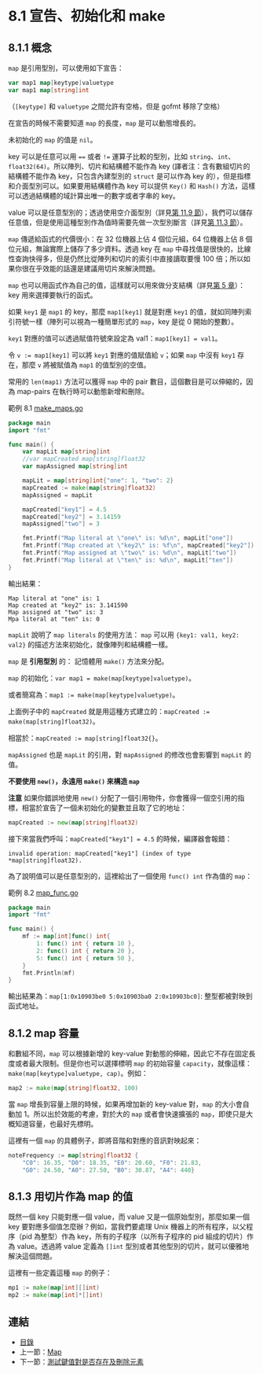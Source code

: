 # 8.1 宣告、初始化和 make

## 8.1.1 概念

`map` 是引用型別，可以使用如下宣告：

```go
var map1 map[keytype]valuetype
var map1 map[string]int
```

（`[keytype]` 和 `valuetype` 之間允許有空格，但是 gofmt 移除了空格）

在宣告的時候不需要知道 `map` 的長度，`map` 是可以動態增長的。

未初始化的 `map` 的值是 `nil`。

key 可以是任意可以用 `==` 或者 `!=` 運算子比較的型別，比如 `string`、`int`、`float32(64)`。所以陣列、切片和結構體不能作為 key (譯者注：含有數組切片的結構體不能作為 key，只包含內建型別的 `struct` 是可以作為 key 的），但是指標和介面型別可以。如果要用結構體作為 key 可以提供 `Key()` 和 `Hash()` 方法，這樣可以透過結構體的域計算出唯一的數字或者字串的 key。

value 可以是任意型別的；透過使用空介面型別（詳見[第 11.9 節](11.9.md)），我們可以儲存任意值，但是使用這種型別作為值時需要先做一次型別斷言（詳見[第 11.3 節](11.3.md)）。

`map` 傳遞給函式的代價很小：在 32 位機器上佔 4 個位元組，64 位機器上佔 8 個位元組，無論實際上儲存了多少資料。透過 key 在 `map` 中尋找值是很快的，比線性查詢快得多，但是仍然比從陣列和切片的索引中直接讀取要慢 100 倍；所以如果你很在乎效能的話還是建議用切片來解決問題。

`map` 也可以用函式作為自己的值，這樣就可以用來做分支結構（詳見[第 5 章](05.0.md)）：key 用來選擇要執行的函式。

如果 `key1` 是 `map1` 的 key，那麼 `map1[key1]` 就是對應 `key1` 的值，就如同陣列索引符號一樣（陣列可以視為一種簡單形式的 `map`，key 是從 0 開始的整數）。

`key1` 對應的值可以透過賦值符號來設定為 val1：`map1[key1] = val1`。

令 `v := map1[key1]` 可以將 `key1` 對應的值賦值給 `v`；如果 `map` 中沒有 `key1` 存在，那麼 `v` 將被賦值為 `map1` 的值型別的空值。

常用的 `len(map1)` 方法可以獲得 `map` 中的 pair 數目，這個數目是可以伸縮的，因為 map-pairs 在執行時可以動態新增和刪除。

範例 8.1 [make_maps.go](examples/chapter_8/make_maps.go)

```go
package main
import "fmt"

func main() {
	var mapLit map[string]int
	//var mapCreated map[string]float32
	var mapAssigned map[string]int

	mapLit = map[string]int{"one": 1, "two": 2}
	mapCreated := make(map[string]float32)
	mapAssigned = mapLit

	mapCreated["key1"] = 4.5
	mapCreated["key2"] = 3.14159
	mapAssigned["two"] = 3

	fmt.Printf("Map literal at \"one\" is: %d\n", mapLit["one"])
	fmt.Printf("Map created at \"key2\" is: %f\n", mapCreated["key2"])
	fmt.Printf("Map assigned at \"two\" is: %d\n", mapLit["two"])
	fmt.Printf("Map literal at \"ten\" is: %d\n", mapLit["ten"])
}
```

輸出結果：

	Map literal at "one" is: 1
	Map created at "key2" is: 3.141590
	Map assigned at "two" is: 3
	Mpa literal at "ten" is: 0

`mapLit` 說明了 `map literals` 的使用方法： `map` 可以用 `{key1: val1, key2: val2}` 的描述方法來初始化，就像陣列和結構體一樣。

`map` 是 **引用型別** 的： 記憶體用 `make()` 方法來分配。

`map` 的初始化：`var map1 = make(map[keytype]valuetype)`。

或者簡寫為：`map1 := make(map[keytype]valuetype)`。

上面例子中的 `mapCreated` 就是用這種方式建立的：`mapCreated := make(map[string]float32)`。

相當於：`mapCreated := map[string]float32{}`。

`mapAssigned` 也是 `mapLit` 的引用，對 `mapAssigned` 的修改也會影響到 `mapLit` 的值。

**不要使用 `new()`，永遠用 `make()` 來構造 `map`**

**注意** 如果你錯誤地使用 `new()` 分配了一個引用物件，你會獲得一個空引用的指標，相當於宣告了一個未初始化的變數並且取了它的地址：

```go
mapCreated := new(map[string]float32)
```

接下來當我們呼叫：`mapCreated["key1"] = 4.5` 的時候，編譯器會報錯：

	invalid operation: mapCreated["key1"] (index of type *map[string]float32).

為了說明值可以是任意型別的，這裡給出了一個使用 `func() int` 作為值的 `map`：

範例 8.2 [map_func.go](examples/chapter_8/map_func.go)

```go
package main
import "fmt"

func main() {
	mf := map[int]func() int{
		1: func() int { return 10 },
		2: func() int { return 20 },
		5: func() int { return 50 },
	}
	fmt.Println(mf)
}
```

輸出結果為：`map[1:0x10903be0 5:0x10903ba0 2:0x10903bc0]`: 整型都被對映到函式地址。

## 8.1.2 map 容量

和數組不同，`map` 可以根據新增的 key-value 對動態的伸縮，因此它不存在固定長度或者最大限制。但是你也可以選擇標明 `map` 的初始容量 `capacity`，就像這樣：`make(map[keytype]valuetype, cap)`。例如：

```go
map2 := make(map[string]float32, 100)
```

當 `map` 增長到容量上限的時候，如果再增加新的 key-value 對，`map` 的大小會自動加 1。所以出於效能的考慮，對於大的 `map` 或者會快速擴張的 `map`，即使只是大概知道容量，也最好先標明。

這裡有一個 `map` 的具體例子，即將音階和對應的音訊對映起來：

```go
noteFrequency := map[string]float32 {
	"C0": 16.35, "D0": 18.35, "E0": 20.60, "F0": 21.83,
	"G0": 24.50, "A0": 27.50, "B0": 30.87, "A4": 440}
```

## 8.1.3 用切片作為 map 的值

既然一個 key 只能對應一個 value，而 value 又是一個原始型別，那麼如果一個 key 要對應多個值怎麼辦？例如，當我們要處理 Unix 機器上的所有程序，以父程序（pid 為整型）作為 key，所有的子程序（以所有子程序的 pid 組成的切片）作為 value。透過將 value 定義為 `[]int` 型別或者其他型別的切片，就可以優雅地解決這個問題。

這裡有一些定義這種 `map` 的例子：

```go
mp1 := make(map[int][]int)
mp2 := make(map[int]*[]int)
```

## 連結

- [目錄](directory.md)
- 上一節：[Map](08.0.md)
- 下一節：[測試鍵值對是否存在及刪除元素](08.2.md)
